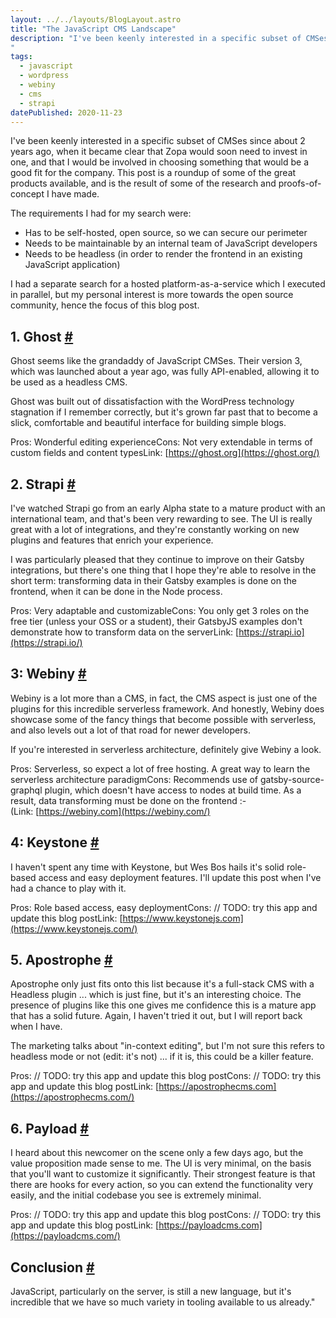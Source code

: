 ```yaml
---
layout: ../../layouts/BlogLayout.astro
title: "The JavaScript CMS Landscape"
description: "I've been keenly interested in a specific subset of CMSes since about 2 years ago, when it became clear that Zopa would soon need to invest in one, and that I would be involved in choosing something that would be a good fit for the company. This post is a roundup of some of the great products available, and is the result of some of the research and proofs-of-concept I have made.
"
tags: 
  - javascript
  - wordpress
  - webiny
  - cms
  - strapi
datePublished: 2020-11-23
---
```

I've been keenly interested in a specific subset of CMSes since about 2 years ago, when it became clear that Zopa would soon need to invest in one, and that I would be involved in choosing something that would be a good fit for the company. This post is a roundup of some of the great products available, and is the result of some of the research and proofs-of-concept I have made.

The requirements I had for my search were:

-   Has to be self-hosted, open source, so we can secure our perimeter
-   Needs to be maintainable by an internal team of JavaScript developers
-   Needs to be headless (in order to render the frontend in an existing JavaScript application)

I had a separate search for a hosted platform-as-a-service which I executed in parallel, but my personal interest is more towards the open source community, hence the focus of this blog post.

## 1\. Ghost [#](https://deliciousreverie.co.uk/posts/javascript-cms-landscape/#1.-ghost)

Ghost seems like the grandaddy of JavaScript CMSes. Their version 3, which was launched about a year ago, was fully API-enabled, allowing it to be used as a headless CMS.

Ghost was built out of dissatisfaction with the WordPress technology stagnation if I remember correctly, but it's grown far past that to become a slick, comfortable and beautiful interface for building simple blogs.

Pros: Wonderful editing experienceCons: Not very extendable in terms of custom fields and content typesLink: [https://ghost.org](https://ghost.org/)

## 2\. Strapi [#](https://deliciousreverie.co.uk/posts/javascript-cms-landscape/#2.-strapi)

I've watched Strapi go from an early Alpha state to a mature product with an international team, and that's been very rewarding to see. The UI is really great with a lot of integrations, and they're constantly working on new plugins and features that enrich your experience.

I was particularly pleased that they continue to improve on their Gatsby integrations, but there's one thing that I hope they're able to resolve in the short term: transforming data in their Gatsby examples is done on the frontend, when it can be done in the Node process.

Pros: Very adaptable and customizableCons: You only get 3 roles on the free tier (unless your OSS or a student), their GatsbyJS examples don't demonstrate how to transform data on the serverLink: [https://strapi.io](https://strapi.io/)

## 3: Webiny [#](https://deliciousreverie.co.uk/posts/javascript-cms-landscape/#3:-webiny)

Webiny is a lot more than a CMS, in fact, the CMS aspect is just one of the plugins for this incredible serverless framework. And honestly, Webiny does showcase some of the fancy things that become possible with serverless, and also levels out a lot of that road for newer developers.

If you're interested in serverless architecture, definitely give Webiny a look.

Pros: Serverless, so expect a lot of free hosting. A great way to learn the serverless architecture paradigmCons: Recommends use of gatsby-source-graphql plugin, which doesn't have access to nodes at build time. As a result, data transforming must be done on the frontend :-(Link: [https://webiny.com](https://webiny.com/)

## 4: Keystone [#](https://deliciousreverie.co.uk/posts/javascript-cms-landscape/#4:-keystone)

I haven't spent any time with Keystone, but Wes Bos hails it's solid role-based access and easy deployment features. I'll update this post when I've had a chance to play with it.

Pros: Role based access, easy deploymentCons: // TODO: try this app and update this blog postLink: [https://www.keystonejs.com](https://www.keystonejs.com/)

## 5\. Apostrophe [#](https://deliciousreverie.co.uk/posts/javascript-cms-landscape/#5.-apostrophe)

Apostrophe only just fits onto this list because it's a full-stack CMS with a Headless plugin ... which is just fine, but it's an interesting choice. The presence of plugins like this one gives me confidence this is a mature app that has a solid future. Again, I haven't tried it out, but I will report back when I have.

The marketing talks about "in-context editing", but I'm not sure this refers to headless mode or not (edit: it's not) ... if it is, this could be a killer feature.

Pros: // TODO: try this app and update this blog postCons: // TODO: try this app and update this blog postLink: [https://apostrophecms.com](https://apostrophecms.com/)

## 6\. Payload [#](https://deliciousreverie.co.uk/posts/javascript-cms-landscape/#6.-payload)

I heard about this newcomer on the scene only a few days ago, but the value proposition made sense to me. The UI is very minimal, on the basis that you'll want to customize it significantly. Their strongest feature is that there are hooks for every action, so you can extend the functionality very easily, and the initial codebase you see is extremely minimal.

Pros: // TODO: try this app and update this blog postCons: // TODO: try this app and update this blog postLink: [https://payloadcms.com](https://payloadcms.com/)

## Conclusion [#](https://deliciousreverie.co.uk/posts/javascript-cms-landscape/#conclusion)

JavaScript, particularly on the server, is still a new language, but it's incredible that we have so much variety in tooling available to us already."